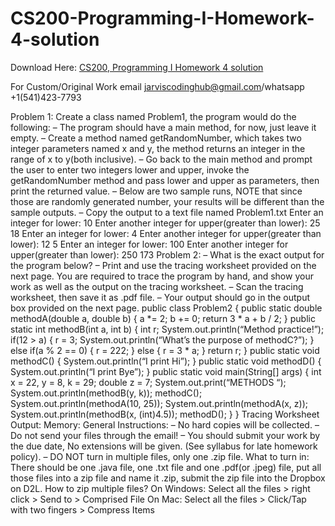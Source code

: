 # CS200-Programming-I-Homework-4-solution

Download Here: [CS200, Programming I Homework 4 solution](https://jarviscodinghub.com/assignment/cs200-programming-i-homework-4-solution/)

For Custom/Original Work email jarviscodinghub@gmail.com/whatsapp +1(541)423-7793

Problem 1: Create a class named Problem1, the program would do the following: – The program should have a main method, for now, just leave it empty. – Create a method named getRandomNumber, which takes two integer parameters named x and y, the method returns an integer in the range of x to y(both inclusive). – Go back to the main method and prompt the user to enter two integers lower and upper, invoke the getRandomNumber method and pass lower and upper as parameters, then print the returned value. – Below are two sample runs, NOTE that since those are randomly generated number, your results will be different than the sample outputs. – Copy the output to a text file named Problem1.txt Enter an integer for lower: 10 Enter another integer for upper(greater than lower): 25 18 Enter an integer for lower: 4 Enter another integer for upper(greater than lower): 12 5 Enter an integer for lower: 100 Enter another integer for upper(greater than lower): 250 173 Problem 2: – What is the exact output for the program below? – Print and use the tracing worksheet provided on the next page. You are required to trace the program by hand, and show your work as well as the output on the tracing worksheet. – Scan the tracing worksheet, then save it as .pdf file. – Your output should go in the output box provided on the next page. public class Problem2 { public static double methodA(double a, double b) { a *= 2; b += 0; return 3 * a + b / 2; } public static int methodB(int a, int b) { int r; System.out.println(“Method practice!”); if(12 > a) { r = 3; System.out.println(“What’s the purpose of methodC?”); } else if(a % 2 == 0) { r = 222; } else { r = 3 * a; } return r; } public static void methodC() { System.out.println(“I print Hi”); } public static void methodD() { System.out.println(“I print Bye”); } public static void main(String[] args) { int x = 22, y = 8, k = 29; double z = 7; System.out.print(“METHODS “); System.out.println(methodB(y, k)); methodC(); System.out.println(methodA(10, 25)); System.out.println(methodA(x, z)); System.out.println(methodB(x, (int)4.5)); methodD(); } } Tracing Worksheet Output: Memory: General Instructions: – No hard copies will be collected. – Do not send your files through the email! – You should submit your work by the due date, No extensions will be given. (See syllabus for late homework policy). – DO NOT turn in multiple files, only one .zip file. What to turn in: There should be one .java file, one .txt file and one .pdf(or .jpeg) file, put all those files into a zip file and name it .zip, submit the zip file into the Dropbox on D2L. How to zip multiple files? On Windows: Select all the files > right click > Send to > Comprised File On Mac: Select all the files > Click/Tap with two fingers > Compress Items

